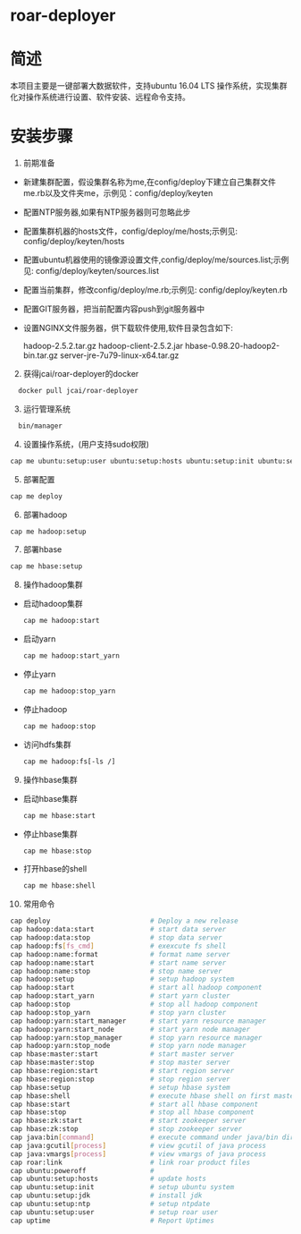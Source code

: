 # roar-deployer


简述
=========
本项目主要是一键部署大数据软件，支持ubuntu 16.04 LTS 操作系统，实现集群化对操作系统进行设置、软件安装、远程命令支持。


安装步骤
=========
1. 前期准备

  * 新建集群配置，假设集群名称为me,在config/deploy下建立自己集群文件me.rb以及文件夹me，示例见：config/deploy/keyten
  * 配置NTP服务器,如果有NTP服务器则可忽略此步
  * 配置集群机器的hosts文件，config/deploy/me/hosts;示例见: config/deploy/keyten/hosts
  * 配置ubuntu机器使用的镜像源设置文件,config/deploy/me/sources.list;示例见: config/deploy/keyten/sources.list
  * 配置当前集群，修改config/deploy/me.rb;示例见: config/deploy/keyten.rb 
  * 配置GIT服务器，把当前配置内容push到git服务器中
  * 设置NGINX文件服务器，供下载软件使用,软件目录包含如下:

    hadoop-2.5.2.tar.gz hadoop-client-2.5.2.jar hbase-0.98.20-hadoop2-bin.tar.gz server-jre-7u79-linux-x64.tar.gz

2. 获得jcai/roar-deployer的docker
  ```sh
    docker pull jcai/roar-deployer
  ```

3. 运行管理系统
  
  ```sh
    bin/manager
  ```
  
4. 设置操作系统，(用户支持sudo权限)
  ```sh
  cap me ubuntu:setup:user ubuntu:setup:hosts ubuntu:setup:init ubuntu:setup:ntp ubuntu:setup:jdk
  ```
  
5. 部署配置
  ```sh
  cap me deploy
  ```
  
6. 部署hadoop
  ```sh
  cap me hadoop:setup
  ```
  
7. 部署hbase
  ```sh
  cap me hbase:setup
  ```
8. 操作hadoop集群
 
 * 启动hadoop集群
   
   ```sh
   cap me hadoop:start
   ```
 * 启动yarn
   
   ```sh
   cap me hadoop:start_yarn
   ```
 * 停止yarn
   
   ```sh
   cap me hadoop:stop_yarn
   ```
 * 停止hadoop
   
   ```sh
   cap me hadoop:stop
   ```
 * 访问hdfs集群
   
   ```sh
   cap me hadoop:fs[-ls /]
   ```
9. 操作hbase集群
  
 * 启动hbase集群
  
   ```sh
   cap me hbase:start
   ```
 * 停止hbase集群
  
   ```sh
   cap me hbase:stop
   ```
 * 打开hbase的shell
   
   ```sh
   cap me hbase:shell
   ```
10. 常用命令
  
  ```sh
  cap deploy                         # Deploy a new release
  cap hadoop:data:start              # start data server
  cap hadoop:data:stop               # stop data server
  cap hadoop:fs[fs_cmd]              # exexcute fs shell
  cap hadoop:name:format             # format name server
  cap hadoop:name:start              # start name server
  cap hadoop:name:stop               # stop name server
  cap hadoop:setup                   # setup hadoop system
  cap hadoop:start                   # start all hadoop component
  cap hadoop:start_yarn              # start yarn cluster
  cap hadoop:stop                    # stop all hadoop component
  cap hadoop:stop_yarn               # stop yarn cluster
  cap hadoop:yarn:start_manager      # start yarn resource manager
  cap hadoop:yarn:start_node         # start yarn node manager
  cap hadoop:yarn:stop_manager       # stop yarn resource manager
  cap hadoop:yarn:stop_node          # stop yarn node manager
  cap hbase:master:start             # start master server
  cap hbase:master:stop              # stop master server
  cap hbase:region:start             # start region server
  cap hbase:region:stop              # stop region server
  cap hbase:setup                    # setup hbase system
  cap hbase:shell                    # execute hbase shell on first master server
  cap hbase:start                    # start all hbase component
  cap hbase:stop                     # stop all hbase component
  cap hbase:zk:start                 # start zookeeper server
  cap hbase:zk:stop                  # stop zookeeper server
  cap java:bin[command]              # execute command under java/bin directory
  cap java:gcutil[process]           # view gcutil of java process
  cap java:vmargs[process]           # view vmargs of java process
  cap roar:link                      # link roar product files
  cap ubuntu:poweroff                # 
  cap ubuntu:setup:hosts             # update hosts
  cap ubuntu:setup:init              # setup ubuntu system
  cap ubuntu:setup:jdk               # install jdk
  cap ubuntu:setup:ntp               # setup ntpdate
  cap ubuntu:setup:user              # setup roar user
  cap uptime                         # Report Uptimes
  ```


